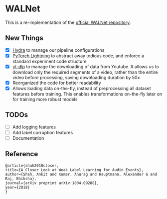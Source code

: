 # WALNet
This is a re-implementation of the [official WALNet repository](https://github.com/ankitshah009/WALNet-Weak_Label_Analysis).

## New Things

- [x] [Hydra](https://hydra.cc/docs/intro/) to manage our pipeline configurations
- [x] [PyTorch Lightning](https://www.pytorchlightning.ai/) to abstract away tedious code, and enforce a standard experiment code structure
- [x] [yt-dlp](https://github.com/yt-dlp/yt-dlp) to manage the downloading of data from Youtube. It allows us to download only the required segments of a video, rather than the entire video before processing, saving downloading duration by 50x
- [x] Reorganized the code for better readability
- [x] Allows loading data on-the-fly, instead of preprocessing all dataset features before training. This enables transformations on-the-fly later on for training more robust models

## TODOs

- [ ] Add logging features
- [ ] Add label corruption features
- [ ] Documentation

## Reference
```
@article{shah2018closer,
title={A Closer Look at Weak Label Learning for Audio Events},
author={Shah, Ankit and Kumar, Anurag and Hauptmann, Alexander G and Raj, Bhiksha},
journal={arXiv preprint arXiv:1804.09288},
year={2018}
}
```